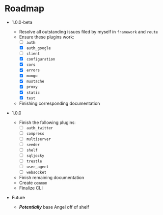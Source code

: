 # Roadmap

* 1.0.0-beta
  * Resolve all outstanding issues filed by myself in `framework` and `route`
  * Ensure these plugins work:
    * [ ] `auth`
    * [x] `auth_google`
    * [ ] `client`
    * [x] `configuration`
    * [x] `cors`
    * [x] `errors`
    * [x] `mongo`
    * [x] `mustache`
    * [x] `proxy`
    * [x] `static`
    * [x] `test`
  * Finishing corresponding documentation

* 1.0.0
  * Finish the following plugins:
    * [ ] `auth_twitter`
    * [ ] `compress`
    * [ ] `multiserver`
    * [ ] `seeder`
    * [ ] `shelf`
    * [ ] `sqljocky`
    * [ ] `trestle`
    * [ ] `user_agent`
    * [ ] `websocket`
  * Finish remaining documentation
  * Create `common`
  * Finalize CLI
  
* Future
  * ***Potentially*** base Angel off of shelf
